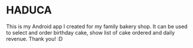 # HADUCA
This is my Android app I created for my family bakery shop. It can be used to select and order birthday cake, show list of cake ordered and daily revenue.
Thank you! :D
